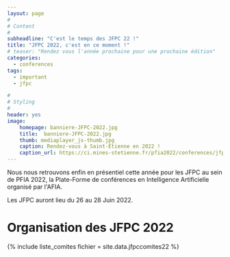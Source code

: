 ```yaml
---
layout: page
#
# Content
#
subheadline: "C'est le temps des JFPC 22 !"
title: "JFPC 2022, c'est en ce moment !"
# teaser: "Rendez vous l'année prochaine pour une prochaine édition"
categories:
  - conferences
tags:
  - important
  - jfpc

#
# Styling
#
header: yes
image:
    homepage: banniere-JFPC-2022.jpg
    title:  banniere-JFPC-2022.jpg
    thumb: mediaplayer_js-thumb.jpg
    caption: Rendez-vous à Saint-Étienne en 2022 ! 
    caption_url: https://ci.mines-stetienne.fr/pfia2022/conferences/jfpc/
---
```


Nous nous retrouvons enfin en présentiel cette année pour les JFPC au sein de PFIA 2022, la Plate-Forme de conférences en Intelligence Artificielle organisé par l'AFIA. 

Les JFPC auront lieu du 26 au 28 Juin 2022.

# Organisation des JFPC 2022

{% include liste_comites fichier = site.data.jfpccomites22 %}
